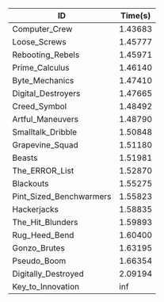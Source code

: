 |ID|Time(s)|
|-|-|
|Computer_Crew|1.43683|
|Loose_Screws|1.45777|
|Rebooting_Rebels|1.45971|
|Prime_Calculus|1.46140|
|Byte_Mechanics|1.47410|
|Digital_Destroyers|1.47665|
|Creed_Symbol|1.48492|
|Artful_Maneuvers|1.48790|
|Smalltalk_Dribble|1.50848|
|Grapevine_Squad|1.51180|
|Beasts|1.51981|
|The_ERROR_List|1.52870|
|Blackouts|1.55275|
|Pint_Sized_Benchwarmers|1.55823|
|Hackerjacks|1.58835|
|The_Hit_Blunders|1.59893|
|Rug_Heed_Bend|1.60400|
|Gonzo_Brutes|1.63195|
|Pseudo_Boom|1.66354|
|Digitally_Destroyed|2.09194|
|Key_to_Innovation|inf|
